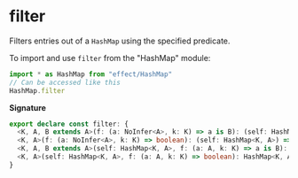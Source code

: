 # filter

Filters entries out of a `HashMap` using the specified predicate.

To import and use `filter` from the "HashMap" module:

```ts
import * as HashMap from "effect/HashMap"
// Can be accessed like this
HashMap.filter
```

**Signature**

```ts
export declare const filter: {
  <K, A, B extends A>(f: (a: NoInfer<A>, k: K) => a is B): (self: HashMap<K, A>) => HashMap<K, B>
  <K, A>(f: (a: NoInfer<A>, k: K) => boolean): (self: HashMap<K, A>) => HashMap<K, A>
  <K, A, B extends A>(self: HashMap<K, A>, f: (a: A, k: K) => a is B): HashMap<K, B>
  <K, A>(self: HashMap<K, A>, f: (a: A, k: K) => boolean): HashMap<K, A>
}
```
